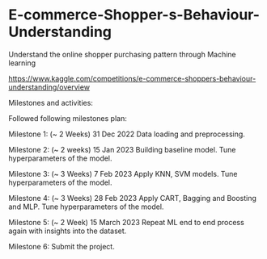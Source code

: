 # E-commerce-Shopper-s-Behaviour-Understanding
 Understand the online shopper purchasing pattern through Machine learning

https://www.kaggle.com/competitions/e-commerce-shoppers-behaviour-understanding/overview

Milestones and activities:

Followed following milestones plan:

Milestone 1: (~ 2 Weeks) 31 Dec 2022
Data loading and preprocessing.

Milestone 2: (~ 2 weeks) 15 Jan 2023
Building baseline model.
Tune hyperparameters of the model.

Milestone 3: (~ 3 Weeks) 7 Feb 2023
Apply KNN, SVM models.
Tune hyperparameters of the model.

Milestone 4: (~ 3 Weeks) 28 Feb 2023
Apply CART, Bagging and Boosting and MLP.
Tune hyperparameters of the model.

Milestone 5: (~ 2 Week) 15 March 2023
Repeat ML end to end process again with insights into the dataset.

Milestone 6:
Submit the project.
